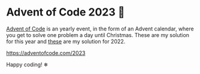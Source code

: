 # Advent of Code 2023 🎄

[Advent of Code](https://adventofcode.com/) is an yearly event, in the form of an Advent calendar, where you get to solve one problem a day until Christmas. These are my solution for this year and [these]() are my solution for 2022.

https://adventofcode.com/2023

Happy coding! ❄
